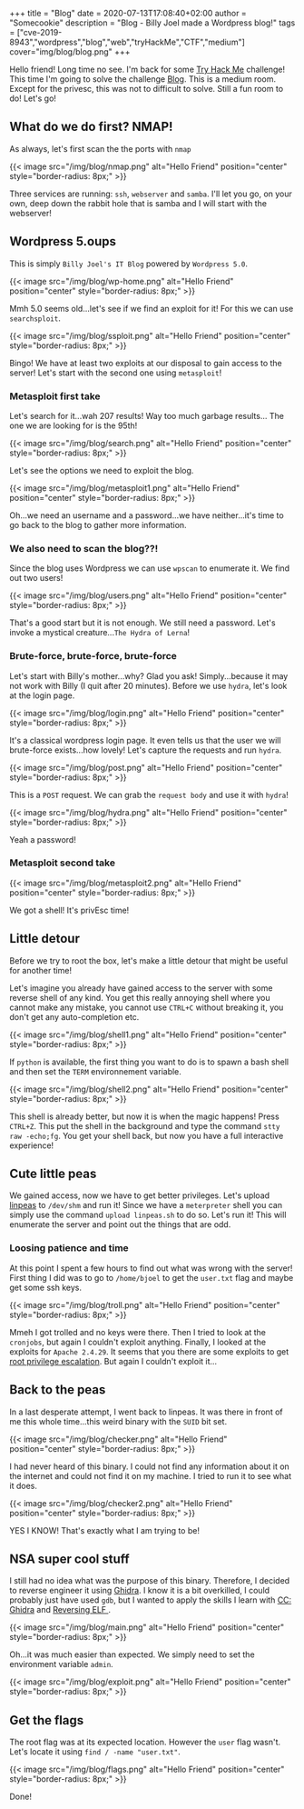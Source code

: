+++
title = "Blog"
date = 2020-07-13T17:08:40+02:00
author = "Somecookie"
description = "Blog - Billy Joel made a Wordpress blog!"
tags = ["cve-2019-8943","wordpress","blog","web","tryHackMe","CTF","medium"]
cover="img/blog/blog.png"
+++

Hello friend! Long time no see. I'm back for some [Try Hack Me](https://tryhackme.com/) challenge! This time I'm going to solve the challenge [Blog](https://tryhackme.com/room/blog). This is a medium room. Except for the privesc, this was not to difficult to solve. Still a fun room to do! Let's go!

## What do we do first? NMAP!

As always, let's first scan the the ports with `nmap`

{{< image src="/img/blog/nmap.png" alt="Hello Friend" position="center" style="border-radius: 8px;" >}}

Three services are running: `ssh`, `webserver` and `samba`. I'll let you go, on your own, deep down the rabbit hole that is samba and I will start with the webserver!

## Wordpress 5.oups

This is simply `Billy Joel's IT Blog` powered by `Wordpress 5.0`.

{{< image src="/img/blog/wp-home.png" alt="Hello Friend" position="center" style="border-radius: 8px;" >}}

Mmh 5.0 seems old...let's see if we find an exploit for it! For this we can use `searchsploit`.

{{< image src="/img/blog/ssploit.png" alt="Hello Friend" position="center" style="border-radius: 8px;" >}}

Bingo! We have at least two exploits at our disposal to gain access to the server! Let's start with the second one using `metasploit`!

### Metasploit first take

Let's search for it...wah 207 results! Way too much garbage results... The one we are looking for is the 95th!

{{< image src="/img/blog/search.png" alt="Hello Friend" position="center" style="border-radius: 8px;" >}}

Let's see the options we need to exploit the blog.

{{< image src="/img/blog/metasploit1.png" alt="Hello Friend" position="center" style="border-radius: 8px;" >}}

Oh...we need an username and a password...we have neither...it's time to go back to the blog to gather more information.

### We also need to scan the blog??!

Since the blog uses Wordpress we can use `wpscan` to enumerate it. We find out two users!

{{< image src="/img/blog/users.png" alt="Hello Friend" position="center" style="border-radius: 8px;" >}}

That's a good start but it is not enough. We still need a password. Let's invoke a mystical creature...`The Hydra of Lerna`!

### Brute-force, brute-force, brute-force

Let's start with Billy's mother...why? Glad you ask! Simply...because it may not work with Billy (I quit after 20 minutes). Before we use `hydra`, let's look at the login page.

{{< image src="/img/blog/login.png" alt="Hello Friend" position="center" style="border-radius: 8px;" >}}

It's a classical wordpress login page. It even tells us that the user we will brute-force exists...how lovely! Let's capture the requests and run `hydra`.

{{< image src="/img/blog/post.png" alt="Hello Friend" position="center" style="border-radius: 8px;" >}}

This is a `POST` request. We can grab the `request body` and use it with `hydra`!

{{< image src="/img/blog/hydra.png" alt="Hello Friend" position="center" style="border-radius: 8px;" >}}

Yeah a password!

### Metasploit second take

{{< image src="/img/blog/metasploit2.png" alt="Hello Friend" position="center" style="border-radius: 8px;" >}}

We got a shell! It's privEsc time!

## Little detour

Before we try to root the box, let's make a little detour that might be useful for another time!

Let's imagine you already have gained access to the server with some reverse shell of any kind. You get this really annoying shell where you cannot make any mistake, you cannot use `CTRL+C` without breaking it, you don't get any auto-completion etc. 

{{< image src="/img/blog/shell1.png" alt="Hello Friend" position="center" style="border-radius: 8px;" >}}

If `python` is available, the first thing you want to do is to spawn a bash shell and then set the `TERM` environnement variable.

{{< image src="/img/blog/shell2.png" alt="Hello Friend" position="center" style="border-radius: 8px;" >}}

This shell is already better, but now it is when the magic happens! Press `CTRL+Z`. This put the shell in the background and type the command `stty raw -echo;fg`. You get your shell back, but now you have a full interactive experience!

## Cute little peas

We gained access, now we have to get better privileges. Let's upload [linpeas](https://github.com/carlospolop/privilege-escalation-awesome-scripts-suite/blob/master/linPEAS/linpeas.sh) to `/dev/shm` and run it! Since we have a `meterpreter` shell you can simply use the command `upload linpeas.sh` to do so. Let's run it! This will enumerate the server and point out the things that are odd. 

### Loosing patience and time

At this point I spent a few hours to find out what was wrong with the server! First thing I did was to go to `/home/bjoel` to get the `user.txt` flag and maybe get some ssh keys.

{{< image src="/img/blog/troll.png" alt="Hello Friend" position="center" style="border-radius: 8px;" >}}

Mmeh I got trolled and no keys were there. Then I tried to look at the `cronjobs`, but again I couldn't exploit anything. Finally, I looked at the exploits for `Apache 2.4.29`. It seems that you there are some exploits to get [root privilege escalation](https://medium.com/@knownsec404team/the-recurrence-of-apache-root-privilege-escalation-cve-2019-0211-1b02fcb31c37). But again I couldn't exploit it...

## Back to the peas

In a last desperate attempt, I went back to linpeas. It was there in front of me this whole time...this weird binary with the `SUID` bit set.

{{< image src="/img/blog/checker.png" alt="Hello Friend" position="center" style="border-radius: 8px;" >}}

I had never heard of this binary. I could not find any information about it on the internet and could not find it on my machine. I tried to run it to see what it does.

{{< image src="/img/blog/checker2.png" alt="Hello Friend" position="center" style="border-radius: 8px;" >}}

YES I KNOW! That's exactly what I am trying to be!

## NSA super cool stuff

I still had no idea what was the purpose of this binary. Therefore, I decided to reverse engineer it using [Ghidra](https://ghidra-sre.org/). I know it is a bit overkilled, I could probably just have used `gdb`, but I wanted to apply the skills I learn with [CC: Ghidra](https://tryhackme.com/room/ccghidra) and [Reversing ELF
](https://tryhackme.com/room/reverselfiles).

{{< image src="/img/blog/main.png" alt="Hello Friend" position="center" style="border-radius: 8px;" >}}

Oh...it was much easier than expected. We simply need to set the environment variable `admin`.

{{< image src="/img/blog/exploit.png" alt="Hello Friend" position="center" style="border-radius: 8px;" >}}

## Get the flags

The root flag was at its expected location. However the `user` flag wasn't. Let's locate it using `find / -name "user.txt"`. 

{{< image src="/img/blog/flags.png" alt="Hello Friend" position="center" style="border-radius: 8px;" >}}

Done!

